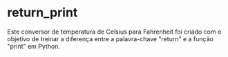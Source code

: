 # return_print
Este conversor de temperatura de Celsius para Fahrenheit foi criado com o objetivo de treinar a diferença entre a palavra-chave "return" e a função "print" em Python.
